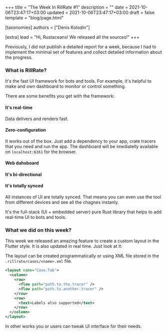 +++
title = "The Week In RillRate #1"
description = ""
date = 2021-10-06T23:47:17+03:00
updated = 2021-10-06T23:47:17+03:00
draft = false
template = "blog/page.html"

[taxonomies]
authors = ["Denis Kolodin"]

[extra]
lead = "Hi, Rustaceans! We released all the sources!"
+++

Previously, I did not publish a detailed report for a week, because I had to implement
the minimal set of features and collect detailed information about the progress.

### What is RillRate?

It's the fast UI framework for bots and tools. For example,
it's helpful to make and own dashboard to monitor or control something.

There are some benefits you get with the framework:

#### It's real-time

Data delivers and renders fast.

#### Zero-configuration

It works out of the box. Just add a dependency to your app, crate tracers
that you need and run the app. The dashboard will be imediatelly available
on `localhost:6361` for the browser.

#### Web dahsboard

#### It's bi-directional

#### It's totally synced

All instances of UI are totally synced. That means you can even use the tool
from different devices and see all the chagnes instanly.

It's the full-stack (UI + embedded server) pure Rust library
that helps to add real-time UI to bots and tools.

### What we did on this week?

This week we released an amazing feature to create a custom layout in
the Flutter style. It is also updated in real time. Just look at it:

The layout can be created programmatically or using XML file stored in
the `.rillrate/cases/<name>.xml` file.

```xml
<layout name="Case.Tab">
  <column>
    <row>
      <flow path="path.to.the.tracer" />
      <flow path="path.to.another.tracer" />
    </row>
    <row>
      <text>Labels also supported</text>
    </row>
  </column>
</layout>
```

In other works you or users can tweak UI interface for their needs.
